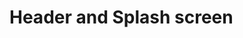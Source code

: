 # Header and Splash screen 

[Git branch]:(https://github.com/codiku/react-native-todolist/tree/003-EN-header)
[Splash image]:(https://github.com/codiku/ressources/blob/master/RN_todo_splash.png)
[Logo image]:(https://github.com/codiku/ressources/blob/master/RN_todo_logo.png)